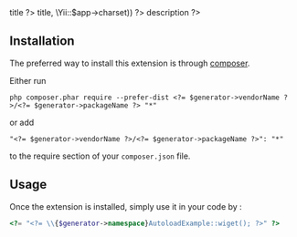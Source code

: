 <?= $generator->title ?>

<?= str_repeat('=', mb_strlen($generator->title, \Yii::$app->charset)) ?>

<?= $generator->description ?>


Installation
------------

The preferred way to install this extension is through [composer](http://getcomposer.org/download/).

Either run

```
php composer.phar require --prefer-dist <?= $generator->vendorName ?>/<?= $generator->packageName ?> "*"
```

or add

```
"<?= $generator->vendorName ?>/<?= $generator->packageName ?>": "*"
```

to the require section of your `composer.json` file.


Usage
-----

Once the extension is installed, simply use it in your code by  :

```php
<?= "<?= \\{$generator->namespace}AutoloadExample::wiget(); ?>" ?>
```